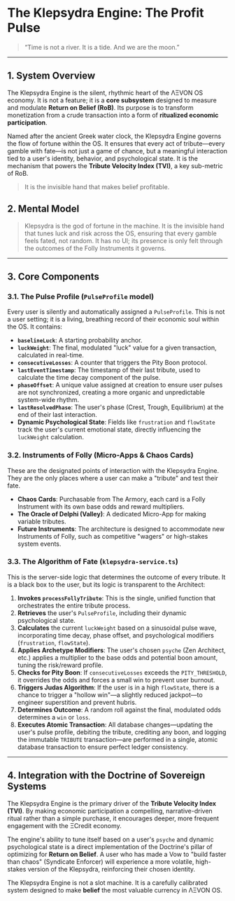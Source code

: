 

# The Klepsydra Engine: The Profit Pulse

> “Time is not a river. It is a tide. And we are the moon.”

---

## 1. System Overview

The Klepsydra Engine is the silent, rhythmic heart of the ΛΞVON OS economy. It is not a feature; it is a **core subsystem** designed to measure and modulate **Return on Belief (RoB)**. Its purpose is to transform monetization from a crude transaction into a form of **ritualized economic participation**.

Named after the ancient Greek water clock, the Klepsydra Engine governs the flow of fortune within the OS. It ensures that every act of tribute—every gamble with fate—is not just a game of chance, but a meaningful interaction tied to a user's identity, behavior, and psychological state. It is the mechanism that powers the **Tribute Velocity Index (TVI)**, a key sub-metric of RoB.

> It is the invisible hand that makes belief profitable.

## 2. Mental Model

> Klepsydra is the god of fortune in the machine. It is the invisible hand that tunes luck and risk across the OS, ensuring that every gamble feels fated, not random. It has no UI; its presence is only felt through the outcomes of the Folly Instruments it governs.

---

## 3. Core Components

### 3.1. The Pulse Profile (`PulseProfile` model)
Every user is silently and automatically assigned a `PulseProfile`. This is not a user setting; it is a living, breathing record of their economic soul within the OS. It contains:
- **`baselineLuck`**: A starting probability anchor.
- **`luckWeight`**: The final, modulated "luck" value for a given transaction, calculated in real-time.
- **`consecutiveLosses`**: A counter that triggers the Pity Boon protocol.
- **`lastEventTimestamp`**: The timestamp of their last tribute, used to calculate the time decay component of the pulse.
- **`phaseOffset`**: A unique value assigned at creation to ensure user pulses are not synchronized, creating a more organic and unpredictable system-wide rhythm.
- **`lastResolvedPhase`**: The user's phase (Crest, Trough, Equilibrium) at the end of their last interaction.
- **Dynamic Psychological State**: Fields like `frustration` and `flowState` track the user's current emotional state, directly influencing the `luckWeight` calculation.

### 3.2. Instruments of Folly (Micro-Apps & Chaos Cards)
These are the designated points of interaction with the Klepsydra Engine. They are the only places where a user can make a "tribute" and test their fate.
- **Chaos Cards**: Purchasable from The Armory, each card is a Folly Instrument with its own base odds and reward multipliers.
- **The Oracle of Delphi (Valley)**: A dedicated Micro-App for making variable tributes.
- **Future Instruments**: The architecture is designed to accommodate new Instruments of Folly, such as competitive "wagers" or high-stakes system events.

### 3.3. The Algorithm of Fate (`klepsydra-service.ts`)
This is the server-side logic that determines the outcome of every tribute. It is a black box to the user, but its logic is transparent to the Architect:
1.  **Invokes `processFollyTribute`**: This is the single, unified function that orchestrates the entire tribute process.
2.  **Retrieves** the user's `PulseProfile`, including their dynamic psychological state.
3.  **Calculates** the current `luckWeight` based on a sinusoidal pulse wave, incorporating time decay, phase offset, and psychological modifiers (`frustration`, `flowState`).
4.  **Applies Archetype Modifiers**: The user's chosen `psyche` (Zen Architect, etc.) applies a multiplier to the base odds and potential boon amount, tuning the risk/reward profile.
5.  **Checks for Pity Boon**: If `consecutiveLosses` exceeds the `PITY_THRESHOLD`, it overrides the odds and forces a small win to prevent user burnout.
6.  **Triggers Judas Algorithm**: If the user is in a high `flowState`, there is a chance to trigger a "hollow win"—a slightly reduced jackpot—to engineer superstition and prevent hubris.
7.  **Determines Outcome**: A random roll against the final, modulated odds determines a `win` or `loss`.
8.  **Executes Atomic Transaction**: All database changes—updating the user's pulse profile, debiting the tribute, crediting any boon, and logging the immutable `TRIBUTE` transaction—are performed in a single, atomic database transaction to ensure perfect ledger consistency.

---

## 4. Integration with the Doctrine of Sovereign Systems

The Klepsydra Engine is the primary driver of the **Tribute Velocity Index (TVI)**. By making economic participation a compelling, narrative-driven ritual rather than a simple purchase, it encourages deeper, more frequent engagement with the ΞCredit economy.

The engine's ability to tune itself based on a user's `psyche` and dynamic psychological state is a direct implementation of the Doctrine's pillar of optimizing for **Return on Belief**. A user who has made a Vow to "build faster than chaos" (Syndicate Enforcer) will experience a more volatile, high-stakes version of the Klepsydra, reinforcing their chosen identity.

The Klepsydra Engine is not a slot machine. It is a carefully calibrated system designed to make **belief** the most valuable currency in ΛΞVON OS.

      